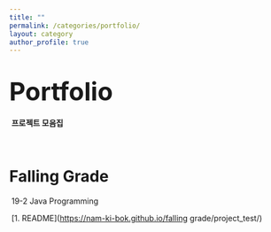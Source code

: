 ```yaml
---
title: ""
permalink: /categories/portfolio/
layout: category
author_profile: true
---
```


# <span style="font-size: 45px">Portfolio</span>

​	**프로젝트 모음집**

<br>

# Falling Grade

​	19-2 Java Programming

​	[1. README](https://nam-ki-bok.github.io/falling grade/project_test/)

